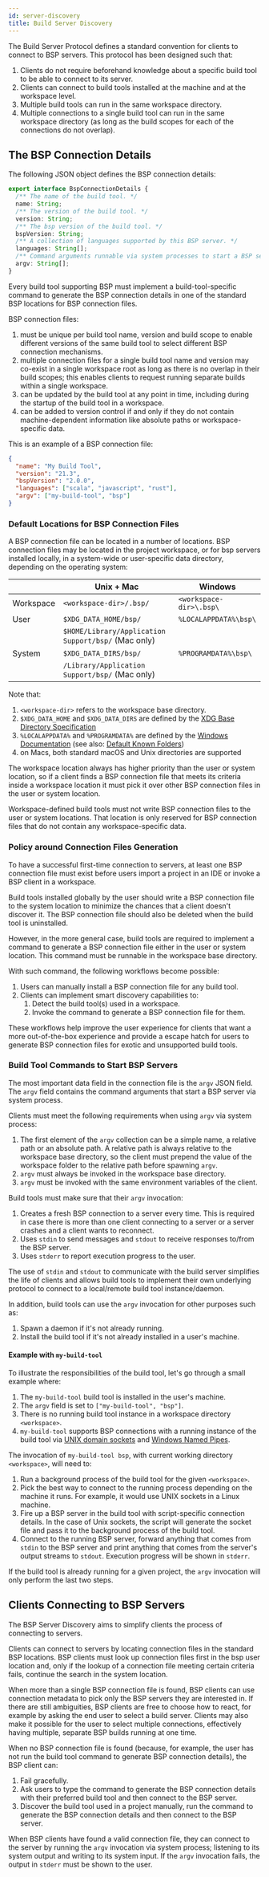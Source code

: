 ```yaml
---
id: server-discovery
title: Build Server Discovery
---
```


The Build Server Protocol defines a standard convention for clients to connect
to BSP servers. This protocol has been designed such that:

1. Clients do not require beforehand knowledge about a specific build tool to be
   able to connect to its server.
1. Clients can connect to build tools installed at the machine and at the
   workspace level.
1. Multiple build tools can run in the same workspace directory.
1. Multiple connections to a single build tool can run in the same workspace directory (as long as the build scopes for
   each of the connections do not overlap).

## The BSP Connection Details

The following JSON object defines the BSP connection details:

```ts
export interface BspConnectionDetails {
  /** The name of the build tool. */
  name: String;
  /** The version of the build tool. */
  version: String;
  /** The bsp version of the build tool. */
  bspVersion: String;
  /** A collection of languages supported by this BSP server. */
  languages: String[];
  /** Command arguments runnable via system processes to start a BSP server */
  argv: String[];
}
```

Every build tool supporting BSP must implement a build-tool-specific command to
generate the BSP connection details in one of the standard BSP locations for BSP
connection files.

BSP connection files:

1. must be unique per build tool name, version and build scope to enable different versions
   of the same build tool to select different BSP connection mechanisms.
1. multiple connection files for a single build tool name and version may co-exist in a single workspace root as long as
   there is no overlap in their build scopes; this enables clients to request running separate builds within a single
   workspace.
1. can be updated by the build tool at any point in time, including during the
   startup of the build tool in a workspace.
1. can be added to version control if and only if they do not contain
   machine-dependent information like absolute paths or workspace-specific data.

This is an example of a BSP connection file:

```json
{
  "name": "My Build Tool",
  "version": "21.3",
  "bspVersion": "2.0.0",
  "languages": ["scala", "javascript", "rust"],
  "argv": ["my-build-tool", "bsp"]
}
```

### Default Locations for BSP Connection Files

A BSP connection file can be located in a number of locations. BSP connection
files may be located in the project workspace, or for bsp servers installed
locally, in a system-wide or user-specific data directory, depending on the
operating system:

|           | Unix + Mac                                          | Windows                 |
| --------- | --------------------------------------------------- | ----------------------- |
| Workspace | `<workspace-dir>/.bsp/`                             | `<workspace-dir>\.bsp\` |
| User      | `$XDG_DATA_HOME/bsp/`                               | `%LOCALAPPDATA%\bsp\`   |
|           | `$HOME/Library/Application Support/bsp/` (Mac only) |                         |
| System    | `$XDG_DATA_DIRS/bsp/`                               | `%PROGRAMDATA%\bsp\`    |
|           | `/Library/Application Support/bsp/` (Mac only)      |                         |

Note that:

1. `<workspace-dir>` refers to the workspace base directory.
1. `$XDG_DATA_HOME` and `$XDG_DATA_DIRS` are defined by the
   [XDG Base Directory Specification](https://specifications.freedesktop.org/basedir-spec/basedir-spec-0.6.html)
1. `%LOCALAPPDATA%` and `%PROGRAMDATA%` are defined by the
   [Windows Documentation](https://docs.microsoft.com/en-gb/windows/desktop/shell/csidl)
   (see also:
   [Default Known Folders](https://docs.microsoft.com/en-gb/windows/desktop/shell/knownfolderid))
1. on Macs, both standard macOS and Unix directories are supported

The workspace location always has higher priority than the user or system
location, so if a client finds a BSP connection file that meets its criteria
inside a workspace location it must pick it over other BSP connection files in
the user or system location.

Workspace-defined build tools must not write BSP connection files to the user or
system locations. That location is only reserved for BSP connection files that
do not contain any workspace-specific data.

### Policy around Connection Files Generation

To have a successful first-time connection to servers, at least one BSP
connection file must exist before users import a project in an IDE or invoke a
BSP client in a workspace.

Build tools installed globally by the user should write a BSP connection file to
the system location to minimize the chances that a client doesn't discover it.
The BSP connection file should also be deleted when the build tool is
uninstalled.

However, in the more general case, build tools are required to implement a
command to generate a BSP connection file either in the user or system location.
This command must be runnable in the workspace base directory.

With such command, the following workflows become possible:

1. Users can manually install a BSP connection file for any build tool.
1. Clients can implement smart discovery capabilities to:
   1. Detect the build tool(s) used in a workspace.
   1. Invoke the command to generate a BSP connection file for them.

These workflows help improve the user experience for clients that want a more
out-of-the-box experience and provide a escape hatch for users to generate BSP
connection files for exotic and unsupported build tools.

### Build Tool Commands to Start BSP Servers

The most important data field in the connection file is the `argv` JSON field.
The `argv` field contains the command arguments that start a BSP server via
system process.

Clients must meet the following requirements when using `argv` via system
process:

1. The first element of the `argv` collection can be a simple name, a relative
   path or an absolute path. A relative path is always relative to the workspace
   base directory, so the client must prepend the value of the workspace folder
   to the relative path before spawning `argv`.
1. `argv` must always be invoked in the workspace base directory.
1. `argv` must be invoked with the same environment variables of the client.

Build tools must make sure that their `argv` invocation:

1. Creates a fresh BSP connection to a server every time. This is required in
   case there is more than one client connecting to a server or a server crashes
   and a client wants to reconnect.
1. Uses `stdin` to send messages and `stdout` to receive responses to/from the
   BSP server.
1. Uses `stderr` to report execution progress to the user.

The use of `stdin` and `stdout` to communicate with the build server simplifies
the life of clients and allows build tools to implement their own underlying
protocol to connect to a local/remote build tool instance/daemon.

In addition, build tools can use the `argv` invocation for other purposes such
as:

1. Spawn a daemon if it's not already running.
1. Install the build tool if it's not already installed in a user's machine.

#### Example with `my-build-tool`

To illustrate the responsibilities of the build tool, let's go through a small
example where:

1. The `my-build-tool` build tool is installed in the user's machine.
1. The `argv` field is set to `["my-build-tool", "bsp"]`.
1. There is no running build tool instance in a workspace directory
   `<workspace>`.
1. `my-build-tool` supports BSP connections with a running instance of the build
   tool via
   [UNIX domain sockets](https://en.wikipedia.org/wiki/Unix_domain_socket) and
   [Windows Named Pipes](https://docs.microsoft.com/en-us/windows/desktop/ipc/named-pipes).

The invocation of `my-build-tool bsp`, with current working directory
`<workspace>`, will need to:

1. Run a background process of the build tool for the given `<workspace>`.
1. Pick the best way to connect to the running process depending on the machine
   it runs. For example, it would use UNIX sockets in a Linux machine.
1. Fire up a BSP server in the build tool with script-specific connection
   details. In the case of Unix sockets, the script will generate the socket
   file and pass it to the background process of the build tool.
1. Connect to the running BSP server, forward anything that comes from `stdin`
   to the BSP server and print anything that comes from the server's output
   streams to `stdout`. Execution progress will be shown in `stderr`.

If the build tool is already running for a given project, the `argv` invocation
will only perform the last two steps.

## Clients Connecting to BSP Servers

The BSP Server Discovery aims to simplify clients the process of connecting to
servers.

Clients can connect to servers by locating connection files in the standard BSP
locations. BSP clients must look up connection files first in the bsp user
location and, only if the lookup of a connection file meeting certain criteria
fails, continue the search in the system location.

When more than a single BSP connection file is found, BSP clients can use connection
metadata to pick only the BSP servers they are interested in. If there are still
ambiguities, BSP clients are free to choose how to react, for example by asking
the end user to select a build server. Clients may also make it possible for the user to select
multiple connections, effectively having multiple, separate BSP builds running at one time.

When no BSP connection file is found (because, for example, the user has not run
the build tool command to generate BSP connection details), the BSP client can:

1. Fail gracefully.
1. Ask users to type the command to generate the BSP connection details with
   their preferred build tool and then connect to the BSP server.
1. Discover the build tool used in a project manually, run the command to
   generate the BSP connection details and then connect to the BSP server.

When BSP clients have found a valid connection file, they can connect to the
server by running the `argv` invocation via system process; listening to its
system output and writing to its system input. If the `argv` invocation fails,
the output in `stderr` must be shown to the user.
